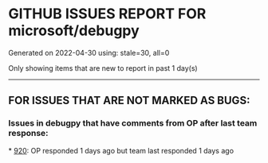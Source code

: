 
# GITHUB ISSUES REPORT FOR microsoft/debugpy


Generated on 2022-04-30 using: stale=30, all=0


Only showing items that are new to report in past 1 day(s)


---

## FOR ISSUES THAT ARE NOT MARKED AS BUGS:


### Issues in debugpy that have comments from OP after last team response:


\* [920](https://github.com/microsoft/debugpy/issues/920 "remote debugger `pathMappings` issue? is it possible to add more than one mapping?"): OP responded 1 days ago but team last responded 1 days ago
